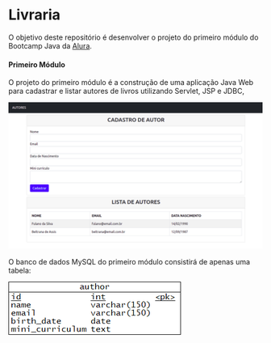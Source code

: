 # Livraria

O objetivo deste repositório é desenvolver o projeto do primeiro módulo do Bootcamp Java da [Alura](https://www.alura.com.br/bootcamp/back-end-java/matriculas-abertas).

#### Primeiro Módulo

O projeto do primeiro módulo é a construção de uma aplicação Java Web para cadastrar e listar autores de livros utilizando Servlet, JSP e JDBC,

![](./src/main/webapp/img/tela_cadastro_autores.png)

O banco de dados MySQL do primeiro módulo consistirá de apenas uma tabela:

![](./src/main/webapp/img/210902-bookstore_erd.png)
